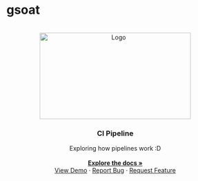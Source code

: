 # gsoat


<!-- PROJECT LOGO -->
<br />
<div align="center" id='readme-top'>
  <img src="https://img.freepik.com/free-vector/team-plumbers-with-tool-box-boiler-room-handymen-uniform-fixing-pipe-flat-vector-illustration-service-maintenance-occupation-concept-banner-website-design-landing-web-page_74855-23181.jpg?" alt="Logo" target='blank' width="350" height="200">

  <h3 align="center">CI Pipeline</h3>

  <p align="center">
    Exploring how pipelines work :D
    <br />
    <br />
    <a href="https://github.com/WackyChomp/wcc"><strong>Explore the docs »</strong></a>
    <br />
    <a href="https://github.com/WackyChomp/wcc">View Demo</a>
    ·
    <a href="https://github.com/WackyChomp/wcc/issues">Report Bug</a>
    ·
    <a href="https://github.com/WackyChomp/wcc/issues">Request Feature</a>
  </p>
</div>